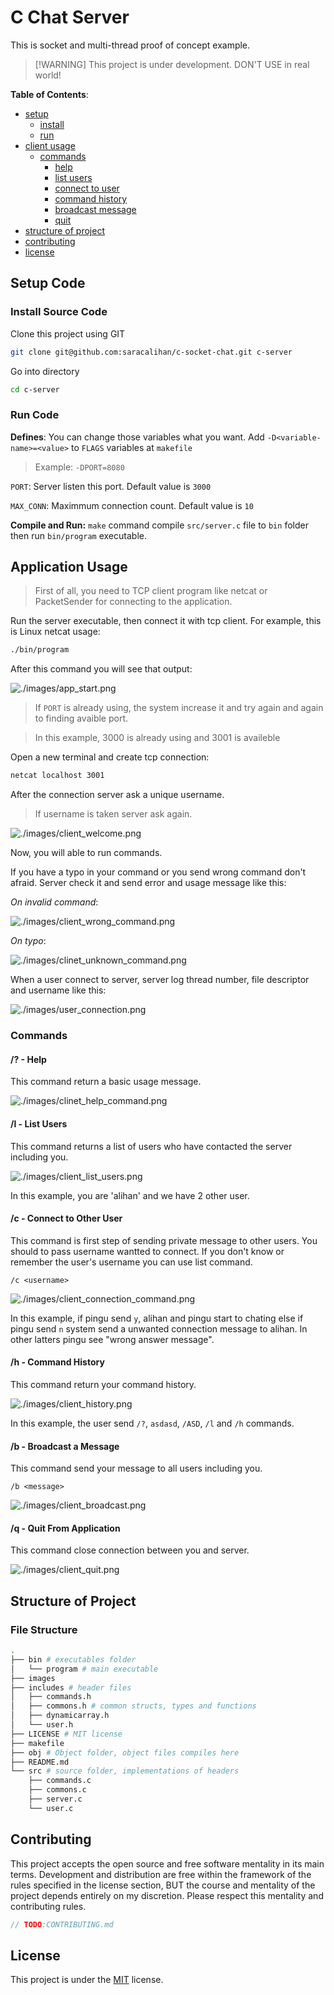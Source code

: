 # C Chat Server

This is socket and multi-thread proof of concept example.

> [!WARNING] This project is under development. DON'T USE in real world!

**Table of Contents**:

- [setup](#setup-code)
  - [install](#install-source-code)
  - [run](#run-code)
- [client usage](#application-usage)
  - [commands](#commands)
    - [help](#help)
    - [list users](#l---list-users)
    - [connect to user](#c---connect-to-other-user)
    - [command history](#h---command-history)
    - [broadcast message](#b---broadcast-a-message)
    - [quit](#q---quit-from-application)
- [structure of project](#structure-of-project)
- [contributing](#contributing)
- [license](#license)

## Setup Code

### Install Source Code

Clone this project using GIT

```bash
git clone git@github.com:saracalihan/c-socket-chat.git c-server
```

Go into directory

```bash
cd c-server
```

### Run Code

**Defines**:
You can change those variables what you want. Add `-D<variable-name>=<value>` to `FLAGS` variables at `makefile`

> Example: `-DPORT=8080`

`PORT`: Server listen this port. Default value is `3000`

`MAX_CONN`: Maximmum connection count. Default value is `10`

**Compile and Run:**
`make` command compile `src/server.c` file to `bin` folder then run `bin/program` executable.

## Application Usage

> First of all, you need to TCP client program like netcat or PacketSender for connecting to the application.

Run the server executable, then connect it with tcp client. For example, this is Linux netcat usage:

```bash
./bin/program
```

After this command you will see that output:

![./images/app_start.png](./images/app_start.png)

> If `PORT` is already using, the system increase it and try again and again to finding avaible port.

> In this example, 3000 is already using and 3001 is availeble

Open a new terminal and create tcp connection:

```bash
netcat localhost 3001
```

After the connection server ask a unique username.

> If username is taken server ask again.

![./images/client_welcome.png](./images/client_welcome.png)

Now, you will able to run commands.

If you have a typo in your command or you send wrong command don't afraid. Server check it and send error and usage message like this:

_On invalid command_:

![./images/client_wrong_command.png](./images/client_wrong_command.png)

_On typo_:

![./images/clinet_unknown_command.png](./images/clinet_unknown_command.png)

When a user connect to server, server log thread number, file descriptor and username like this:

![./images/user_connection.png](./images/user_connection.png)

### Commands

#### /? - Help

This command return a basic usage message.

![./images/clinet_help_command.png](./images/clinet_help_command.png)

#### /l - List Users

This command returns a list of users who have contacted the server including you.

![./images/client_list_users.png](./images/client_list_users.png)

In this example, you are 'alihan' and we have 2 other user.

#### /c - Connect to Other User

This command is first step of sending private message to other users. You should to pass username wantted to connect.
If you don't know or remember the user's username you can use list command.

`/c <username>`

![./images/client_connection_command.png](./images/client_connection_command.png)

In this example, if pingu send `y`, alihan and pingu start to chating else if pingu send `n` system send a unwanted connection message to alihan. In other latters pingu see "wrong answer message".

#### /h - Command History

This command return your command history.

![./images/client_history.png](./images/client_history.png)

In this example, the user send `/?`, `asdasd`, `/ASD`, `/l` and `/h` commands.

#### /b - Broadcast a Message

This command send your message to all users including you.

`/b <message>`

![./images/client_broadcast.png](./images/client_broadcast.png)

#### /q - Quit From Application

This command close connection between you and server.

![./images/client_quit.png](./images/client_quit.png)

## Structure of Project

### File Structure

```bash
.
├── bin # executables folder
│   └── program # main executable
├── images
├── includes # header files
│   ├── commands.h
│   ├── commons.h # common structs, types and functions
│   ├── dynamicarray.h
│   └── user.h
├── LICENSE # MIT license
├── makefile
├── obj # Object folder, object files compiles here
├── README.md
└── src # source folder, implementations of headers
    ├── commands.c
    ├── commons.c
    ├── server.c
    └── user.c
```

## Contributing

This project accepts the open source and free software mentality in its main terms. Development and distribution are free within the framework of the rules specified in the license section, BUT the course and mentality of the project depends entirely on my discretion. Please respect this mentality and contributing rules.

```js
// TODO:CONTRIBUTING.md
```

## License

This project is under the [MIT](./LICENSE) license.
